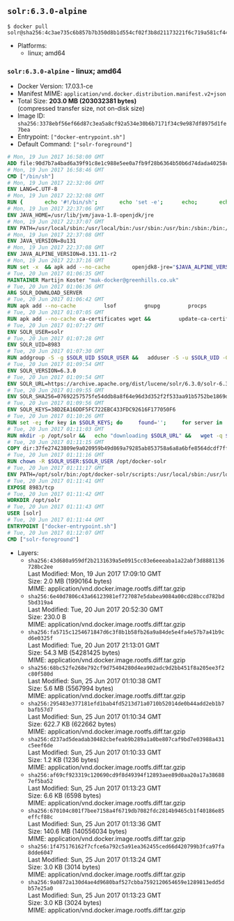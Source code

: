 ## `solr:6.3.0-alpine`

```console
$ docker pull solr@sha256:4c3ae735c6b857b7b350d8b1d554cf02f3b8d21173221f6c719a581cf44be89f
```

-	Platforms:
	-	linux; amd64

### `solr:6.3.0-alpine` - linux; amd64

-	Docker Version: 17.03.1-ce
-	Manifest MIME: `application/vnd.docker.distribution.manifest.v2+json`
-	Total Size: **203.0 MB (203032381 bytes)**  
	(compressed transfer size, not on-disk size)
-	Image ID: `sha256:3378ebf56ef66d87c3ea5a8cf92a534e30b6b7171f34c9e987df8975d1fe7bea`
-	Entrypoint: `["docker-entrypoint.sh"]`
-	Default Command: `["solr-foreground"]`

```dockerfile
# Mon, 19 Jun 2017 16:58:00 GMT
ADD file:90d7b7a4bad6a39f91c8e1c988e5ee0a7fb9f28b6364b50b6d74dada40258cca in / 
# Mon, 19 Jun 2017 16:58:46 GMT
CMD ["/bin/sh"]
# Mon, 19 Jun 2017 22:32:06 GMT
ENV LANG=C.UTF-8
# Mon, 19 Jun 2017 22:32:08 GMT
RUN { 		echo '#!/bin/sh'; 		echo 'set -e'; 		echo; 		echo 'dirname "$(dirname "$(readlink -f "$(which javac || which java)")")"'; 	} > /usr/local/bin/docker-java-home 	&& chmod +x /usr/local/bin/docker-java-home
# Mon, 19 Jun 2017 22:37:06 GMT
ENV JAVA_HOME=/usr/lib/jvm/java-1.8-openjdk/jre
# Mon, 19 Jun 2017 22:37:07 GMT
ENV PATH=/usr/local/sbin:/usr/local/bin:/usr/sbin:/usr/bin:/sbin:/bin:/usr/lib/jvm/java-1.8-openjdk/jre/bin:/usr/lib/jvm/java-1.8-openjdk/bin
# Mon, 19 Jun 2017 22:37:08 GMT
ENV JAVA_VERSION=8u131
# Mon, 19 Jun 2017 22:37:08 GMT
ENV JAVA_ALPINE_VERSION=8.131.11-r2
# Mon, 19 Jun 2017 22:37:16 GMT
RUN set -x 	&& apk add --no-cache 		openjdk8-jre="$JAVA_ALPINE_VERSION" 	&& [ "$JAVA_HOME" = "$(docker-java-home)" ]
# Tue, 20 Jun 2017 01:06:35 GMT
MAINTAINER Martijn Koster "mak-docker@greenhills.co.uk"
# Tue, 20 Jun 2017 01:06:36 GMT
ARG SOLR_DOWNLOAD_SERVER
# Tue, 20 Jun 2017 01:06:42 GMT
RUN apk add --no-cache         lsof         gnupg         procps         tar         bash
# Tue, 20 Jun 2017 01:07:05 GMT
RUN apk add --no-cache ca-certificates wget &&         update-ca-certificates
# Tue, 20 Jun 2017 01:07:27 GMT
ENV SOLR_USER=solr
# Tue, 20 Jun 2017 01:07:28 GMT
ENV SOLR_UID=8983
# Tue, 20 Jun 2017 01:07:30 GMT
RUN addgroup -S -g $SOLR_UID $SOLR_USER &&   adduser -S -u $SOLR_UID -G $SOLR_USER -g $SOLR_USER $SOLR_USER
# Tue, 20 Jun 2017 01:09:54 GMT
ENV SOLR_VERSION=6.3.0
# Tue, 20 Jun 2017 01:09:54 GMT
ENV SOLR_URL=https://archive.apache.org/dist/lucene/solr/6.3.0/solr-6.3.0.tgz
# Tue, 20 Jun 2017 01:09:55 GMT
ENV SOLR_SHA256=07692257575fe54ddb8a8f64e96d3d352f2f533aa91b5752be1869d2acf2f544
# Tue, 20 Jun 2017 01:09:56 GMT
ENV SOLR_KEYS=38D2EA16DDF5FC722EBC433FDC92616F177050F6
# Tue, 20 Jun 2017 01:10:26 GMT
RUN set -e; for key in $SOLR_KEYS; do     found='';     for server in       ha.pool.sks-keyservers.net       hkp://keyserver.ubuntu.com:80       hkp://p80.pool.sks-keyservers.net:80       pgp.mit.edu     ; do       echo "  trying $server for $key";       gpg --keyserver "$server" --keyserver-options timeout=10 --recv-keys "$key" && found=yes && break;     done;     test -z "$found" && echo >&2 "error: failed to fetch $key from several disparate servers -- network issues?" && exit 1;   done;   exit 0
# Tue, 20 Jun 2017 01:11:03 GMT
RUN mkdir -p /opt/solr &&   echo "downloading $SOLR_URL" &&   wget -q $SOLR_URL -O /opt/solr.tgz &&   echo "downloading $SOLR_URL.asc" &&   wget -q $SOLR_URL.asc -O /opt/solr.tgz.asc &&   echo "$SOLR_SHA256 */opt/solr.tgz" | sha256sum -c - &&   (>&2 ls -l /opt/solr.tgz /opt/solr.tgz.asc) &&   gpg --batch --verify /opt/solr.tgz.asc /opt/solr.tgz &&   tar -C /opt/solr --extract --file /opt/solr.tgz --strip-components=1 &&   rm /opt/solr.tgz* &&   rm -Rf /opt/solr/docs/ &&   mkdir -p /opt/solr/server/solr/lib /opt/solr/server/solr/mycores &&   sed -i -e 's/#SOLR_PORT=8983/SOLR_PORT=8983/' /opt/solr/bin/solr.in.sh &&   sed -i -e '/-Dsolr.clustering.enabled=true/ a SOLR_OPTS="$SOLR_OPTS -Dsun.net.inetaddr.ttl=60 -Dsun.net.inetaddr.negative.ttl=60"' /opt/solr/bin/solr.in.sh &&   chown -R $SOLR_USER:$SOLR_USER /opt/solr &&   mkdir /docker-entrypoint-initdb.d /opt/docker-solr/
# Tue, 20 Jun 2017 01:11:15 GMT
COPY dir:37fe27423809e9a020959b49d869a79285ab853758a6a8a6bfe8564dcdf7ff56 in /opt/docker-solr/scripts 
# Tue, 20 Jun 2017 01:11:16 GMT
RUN chown -R $SOLR_USER:$SOLR_USER /opt/docker-solr
# Tue, 20 Jun 2017 01:11:17 GMT
ENV PATH=/opt/solr/bin:/opt/docker-solr/scripts:/usr/local/sbin:/usr/local/bin:/usr/sbin:/usr/bin:/sbin:/bin:/usr/lib/jvm/java-1.8-openjdk/jre/bin:/usr/lib/jvm/java-1.8-openjdk/bin
# Tue, 20 Jun 2017 01:11:41 GMT
EXPOSE 8983/tcp
# Tue, 20 Jun 2017 01:11:42 GMT
WORKDIR /opt/solr
# Tue, 20 Jun 2017 01:11:43 GMT
USER [solr]
# Tue, 20 Jun 2017 01:11:44 GMT
ENTRYPOINT ["docker-entrypoint.sh"]
# Tue, 20 Jun 2017 01:12:07 GMT
CMD ["solr-foreground"]
```

-	Layers:
	-	`sha256:43d680a959df2b2131639a5e0915cc03e6eeeaba1a22abf3d8881136728bc2ee`  
		Last Modified: Mon, 19 Jun 2017 17:09:10 GMT  
		Size: 2.0 MB (1990164 bytes)  
		MIME: application/vnd.docker.image.rootfs.diff.tar.gzip
	-	`sha256:6e40d7806c43a66123981ef727087e5dabea9084a00cd28bccd782bd5bd319a4`  
		Last Modified: Tue, 20 Jun 2017 20:52:30 GMT  
		Size: 230.0 B  
		MIME: application/vnd.docker.image.rootfs.diff.tar.gzip
	-	`sha256:fa5715c1254671847d6c3f8b1b58fb26a9a84de5e4fa4e57b7a41b9cd6e0325f`  
		Last Modified: Tue, 20 Jun 2017 21:13:01 GMT  
		Size: 54.3 MB (54281425 bytes)  
		MIME: application/vnd.docker.image.rootfs.diff.tar.gzip
	-	`sha256:68bc52fe268e792cf9d75404280d4ea902adc9d2bb451f8a205ee3f2c80f580d`  
		Last Modified: Sun, 25 Jun 2017 01:10:38 GMT  
		Size: 5.6 MB (5567994 bytes)  
		MIME: application/vnd.docker.image.rootfs.diff.tar.gzip
	-	`sha256:295483e377181efd1bab4fd5213d71a0710b52014de0b44add2eb1b7bafb57d7`  
		Last Modified: Sun, 25 Jun 2017 01:10:34 GMT  
		Size: 622.7 KB (622662 bytes)  
		MIME: application/vnd.docker.image.rootfs.diff.tar.gzip
	-	`sha256:d237ad5deadab30482cbefeab9b289a1a0be807caf9bd7e03988a431c5eef6de`  
		Last Modified: Sun, 25 Jun 2017 01:10:33 GMT  
		Size: 1.2 KB (1236 bytes)  
		MIME: application/vnd.docker.image.rootfs.diff.tar.gzip
	-	`sha256:af69cf923319c120690cd9f8d49394f12893aee89d0aa20a17a386887ef5ba52`  
		Last Modified: Sun, 25 Jun 2017 01:13:23 GMT  
		Size: 6.6 KB (6598 bytes)  
		MIME: application/vnd.docker.image.rootfs.diff.tar.gzip
	-	`sha256:670104c801f7bee7158a4f6719db7082fdc2814b9465cb1f40186e85effcf88c`  
		Last Modified: Sun, 25 Jun 2017 01:13:36 GMT  
		Size: 140.6 MB (140556034 bytes)  
		MIME: application/vnd.docker.image.rootfs.diff.tar.gzip
	-	`sha256:1f475176162f7cfce6a792c5a91ea362455ced66d420799b3fca97fa8dde6047`  
		Last Modified: Sun, 25 Jun 2017 01:13:24 GMT  
		Size: 3.0 KB (3014 bytes)  
		MIME: application/vnd.docker.image.rootfs.diff.tar.gzip
	-	`sha256:9a0872a130d4ae4d9680baf527cbba7592120654659e1289813edd5db57e25a0`  
		Last Modified: Sun, 25 Jun 2017 01:13:23 GMT  
		Size: 3.0 KB (3024 bytes)  
		MIME: application/vnd.docker.image.rootfs.diff.tar.gzip
